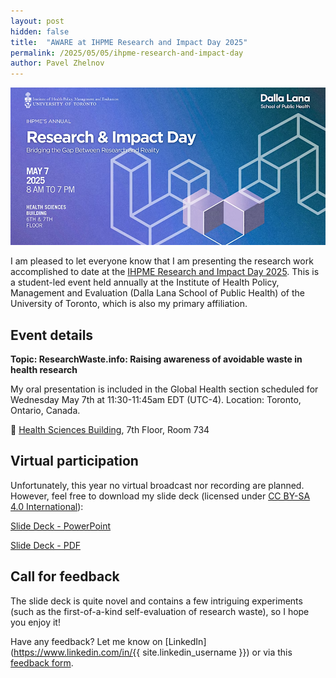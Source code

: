 ```yaml
---
layout: post
hidden: false
title:  "AWARE at IHPME Research and Impact Day 2025"
permalink: /2025/05/05/ihpme-research-and-impact-day
author: Pavel Zhelnov
---
```


![IHPME Research and Impact Day 2025 Logo](/assets/media/ihpme_research_and_impact_day_2025_logo.png)

I am pleased to let everyone know that I am presenting the research work accomplished to date at the [IHPME Research and Impact Day 2025](https://ihpme.utoronto.ca/event/research-impact-day-2025/). This is a student-led event held annually at the Institute of Health Policy, Management and Evaluation (Dalla Lana School of Public Health) of the University of Toronto, which is also my primary affiliation.

## Event details

**Topic: ResearchWaste.info: Raising awareness of avoidable waste in health research**

My oral presentation is included in the Global Health section scheduled for Wednesday May 7th at 11:30-11:45am EDT (UTC-4). Location: Toronto, Ontario, Canada.

📍 [Health Sciences Building](https://maps.app.goo.gl/44z3PxoKWzgf1emn8), 7th Floor, Room 734

## Virtual participation

Unfortunately, this year no virtual broadcast nor recording are planned. However, feel free to download my slide deck (licensed under [CC BY-SA 4.0 International](https://creativecommons.org/licenses/by-sa/4.0/)):

[Slide Deck - PowerPoint](/assets/pptx/Pavel_Zhelnov_2025-05-07_1130-1145_IHPME_HSB_Room_734_v6.pptx)

[Slide Deck - PDF](/assets/pdf/Pavel_Zhelnov_2025-05-07_1130-1145_IHPME_HSB_Room_734_v6.pdf)

## Call for feedback

The slide deck is quite novel and contains a few intriguing experiments (such as the first-of-a-kind self-evaluation of research waste), so I hope you enjoy it!

Have any feedback? Let me know on [LinkedIn](https://www.linkedin.com/in/{{ site.linkedin_username }}) or via this [feedback form](/contact/).

